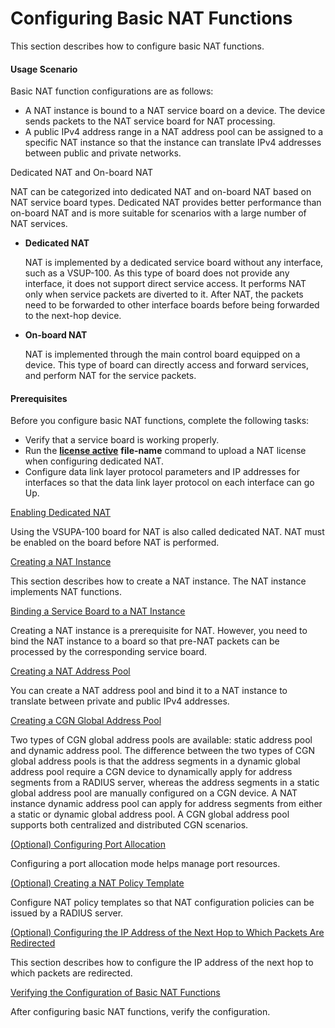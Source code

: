 Configuring Basic NAT Functions
===============================

This section describes how to configure basic NAT functions.

#### Usage Scenario

Basic NAT function configurations are as follows:

* A NAT instance is bound to a NAT service board on a device. The device sends packets to the NAT service board for NAT processing.
* A public IPv4 address range in a NAT address pool can be assigned to a specific NAT instance so that the instance can translate IPv4 addresses between public and private networks.

Dedicated NAT and On-board NAT

NAT can be categorized into dedicated NAT and on-board NAT based on NAT service board types. Dedicated NAT provides better performance than on-board NAT and is more suitable for scenarios with a large number of NAT services.

* **Dedicated NAT**
  
  NAT is implemented by a dedicated service board without any interface, such as a VSUP-100. As this type of board does not provide any interface, it does not support direct service access. It performs NAT only when service packets are diverted to it. After NAT, the packets need to be forwarded to other interface boards before being forwarded to the next-hop device.
* **On-board NAT**
  
  NAT is implemented through the main control board equipped on a device. This type of board can directly access and forward services, and perform NAT for the service packets.


#### Prerequisites

Before you configure basic NAT functions, complete the following tasks:

* Verify that a service board is working properly.
* Run the [**license active**](cmdqueryname=license+active) **file-name** command to upload a NAT license when configuring dedicated NAT.
* Configure data link layer protocol parameters and IP addresses for interfaces so that the data link layer protocol on each interface can go Up.


[Enabling Dedicated NAT](../../../../software/nev8r10_vrpv8r16/user/ne/dc_ne_nat_cfg_0121.html)

Using the VSUPA-100 board for NAT is also called dedicated NAT. NAT must be enabled on the board before NAT is performed.

[Creating a NAT Instance](../../../../software/nev8r10_vrpv8r16/user/ne/dc_ne_nat_cfg_0011_atn.html)

This section describes how to create a NAT instance. The NAT instance implements NAT functions.

[Binding a Service Board to a NAT Instance](../../../../software/nev8r10_vrpv8r16/user/ne/dc_ne_nat_cfg_0012.html)

Creating a NAT instance is a prerequisite for NAT. However, you need to bind the NAT instance to a board so that pre-NAT packets can be processed by the corresponding service board.

[Creating a NAT Address Pool](../../../../software/nev8r10_vrpv8r16/user/ne/dc_ne_nat_cfg_0013.html)

You can create a NAT address pool and bind it to a NAT instance to translate between private and public IPv4 addresses.

[Creating a CGN Global Address Pool](../../../../software/nev8r10_vrpv8r16/user/ne/dc_ne_nat_cfg_0112_1.html)

Two types of CGN global address pools are available: static address pool and dynamic address pool. The difference between the two types of CGN global address pools is that the address segments in a dynamic global address pool require a CGN device to dynamically apply for address segments from a RADIUS server, whereas the address segments in a static global address pool are manually configured on a CGN device. A NAT instance dynamic address pool can apply for address segments from either a static or dynamic global address pool. A CGN global address pool supports both centralized and distributed CGN scenarios.

[(Optional) Configuring Port Allocation](../../../../software/nev8r10_vrpv8r16/user/ne/dc_ne_nat_cfg_0014_1.html)

Configuring a port allocation mode helps manage port resources.

[(Optional) Creating a NAT Policy Template](../../../../software/nev8r10_vrpv8r16/user/ne/dc_ne_nat_cfg_0016_1.html)

Configure NAT policy templates so that NAT configuration policies can be issued by a RADIUS server.

[(Optional) Configuring the IP Address of the Next Hop to Which Packets Are Redirected](../../../../software/nev8r10_vrpv8r16/user/ne/dc_ne_nat_cfg_0011.html)

This section describes how to configure the IP address of the next hop to which packets are redirected.

[Verifying the Configuration of Basic NAT Functions](../../../../software/nev8r10_vrpv8r16/user/ne/dc_ne_nat_cfg_0017.html)

After configuring basic NAT functions, verify the configuration.